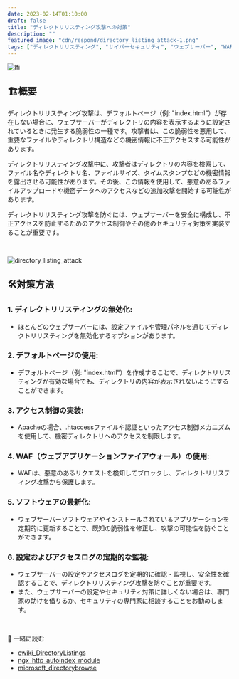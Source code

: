 ```yaml
---
date: 2023-02-14T01:10:00
draft: false
title: "ディレクトリリスティング攻撃への対策"
description: ""
featured_image: "cdn/respond/directory_listing_attack-1.png"
tags: ["ディレクトリリスティング", "サイバーセキュリティ", "ウェブサーバー", "WAF", "アクセス制御"]
---
```


![lfi](https://github.com/user-attachments/assets/4f6a6fd3-70f8-465c-987d-a9b95740cd61)

## 🏗️概要

ディレクトリリスティング攻撃は、デフォルトページ（例: "index.html"）が存在しない場合に、ウェブサーバーがディレクトリの内容を表示するように設定されているときに発生する脆弱性の一種です。攻撃者は、この脆弱性を悪用して、重要なファイルやディレクトリ構造などの機密情報に不正アクセスする可能性があります。

<!--more-->

ディレクトリリスティング攻撃中に、攻撃者はディレクトリの内容を検索して、ファイル名やディレクトリ名、ファイルサイズ、タイムスタンプなどの機密情報を露出させる可能性があります。その後、この情報を使用して、悪意のあるファイルアップロードや機密データへのアクセスなどの追加攻撃を開始する可能性があります。

ディレクトリリスティング攻撃を防ぐには、ウェブサーバーを安全に構成し、不正アクセスを防止するためのアクセス制御やその他のセキュリティ対策を実装することが重要です。

<br>

![directory_listing_attack](https://blog.plura.io/cdn/respond/directory_listing_attack-1.png)

## 🛠️対策方法

### 1. ディレクトリリスティングの無効化:

- ほとんどのウェブサーバーには、設定ファイルや管理パネルを通じてディレクトリリスティングを無効化するオプションがあります。

### 2. デフォルトページの使用:

- デフォルトページ（例: "index.html"）を作成することで、ディレクトリリスティングが有効な場合でも、ディレクトリの内容が表示されないようにすることができます。

### 3. アクセス制御の実装:

- Apacheの場合、.htaccessファイルや認証といったアクセス制御メカニズムを使用して、機密ディレクトリへのアクセスを制限します。

### 4. WAF（ウェブアプリケーションファイアウォール）の使用:

- WAFは、悪意のあるリクエストを検知してブロックし、ディレクトリリスティング攻撃から保護します。

### 5. ソフトウェアの最新化:

- ウェブサーバーソフトウェアやインストールされているアプリケーションを定期的に更新することで、既知の脆弱性を修正し、攻撃の可能性を防ぐことができます。

### 6. 設定およびアクセスログの定期的な監視:

- ウェブサーバーの設定やアクセスログを定期的に確認・監視し、安全性を確認することで、ディレクトリリスティング攻撃を防ぐことが重要です。
- また、ウェブサーバーの設定やセキュリティ対策に詳しくない場合は、専門家の助けを借りるか、セキュリティの専門家に相談することをお勧めします。

<br>

📖 一緒に読む
- [cwiki_DirectoryListings](https://cwiki.apache.org/confluence/display/httpd/DirectoryListings)
- [ngx_http_autoindex_module](https://nginx.org/en/docs/http/ngx_http_autoindex_module.html)
- [microsoft_directorybrowse](https://learn.microsoft.com/en-us/iis/configuration/system.webserver/directorybrowse)

